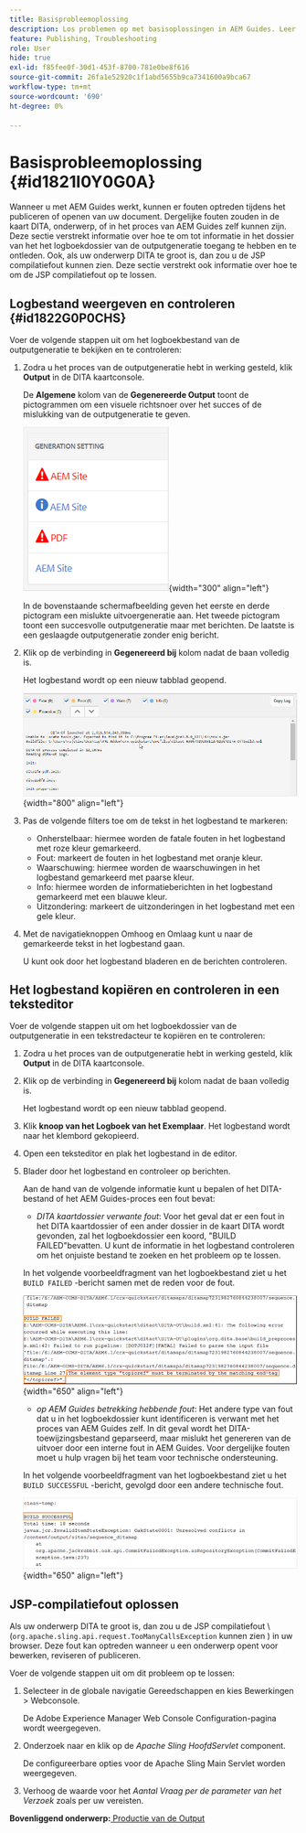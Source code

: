 ```yaml
---
title: Basisprobleemoplossing
description: Los problemen op met basisoplossingen in AEM Guides. Leer om, het logboekdossier in een tekstredacteur te bekijken te kopiëren en te controleren en JSP compilatiefouten op te lossen.
feature: Publishing, Troubleshooting
role: User
hide: true
exl-id: f85fee0f-30d1-453f-8700-781e0be8f616
source-git-commit: 26fa1e52920c1f1abd5655b9ca7341600a9bca67
workflow-type: tm+mt
source-wordcount: '690'
ht-degree: 0%

---
```


# Basisprobleemoplossing {#id1821I0Y0G0A}

Wanneer u met AEM Guides werkt, kunnen er fouten optreden tijdens het publiceren of openen van uw document. Dergelijke fouten zouden in de kaart DITA, onderwerp, of in het proces van AEM Guides zelf kunnen zijn. Deze sectie verstrekt informatie over hoe te om tot informatie in het dossier van het het logboekdossier van de outputgeneratie toegang te hebben en te ontleden. Ook, als uw onderwerp DITA te groot is, dan zou u de JSP compilatiefout kunnen zien. Deze sectie verstrekt ook informatie over hoe te om de JSP compilatiefout op te lossen.

## Logbestand weergeven en controleren {#id1822G0P0CHS}

Voer de volgende stappen uit om het logboekbestand van de outputgeneratie te bekijken en te controleren:

1. Zodra u het proces van de outputgeneratie hebt in werking gesteld, klik **Output** in de DITA kaartconsole.

   De **Algemene** kolom van de **Gegenereerde Output** toont de pictogrammen om een visuele richtsnoer over het succes of de mislukking van de outputgeneratie te geven.

   ![](images/output-general-settings.png){width="300" align="left"}

   In de bovenstaande schermafbeelding geven het eerste en derde pictogram een mislukte uitvoergeneratie aan. Het tweede pictogram toont een succesvolle outputgeneratie maar met berichten. De laatste is een geslaagde outputgeneratie zonder enig bericht.

1. Klik op de verbinding in **Gegenereerd bij** kolom nadat de baan volledig is.

   Het logbestand wordt op een nieuw tabblad geopend.

   ![](images/log-file.png){width="800" align="left"}

1. Pas de volgende filters toe om de tekst in het logbestand te markeren:
   - Onherstelbaar: hiermee worden de fatale fouten in het logbestand met roze kleur gemarkeerd.
   - Fout: markeert de fouten in het logbestand met oranje kleur.
   - Waarschuwing: hiermee worden de waarschuwingen in het logbestand gemarkeerd met paarse kleur.
   - Info: hiermee worden de informatieberichten in het logbestand gemarkeerd met een blauwe kleur.
   - Uitzondering: markeert de uitzonderingen in het logbestand met een gele kleur.
1. Met de navigatieknoppen Omhoog en Omlaag kunt u naar de gemarkeerde tekst in het logbestand gaan.

   U kunt ook door het logbestand bladeren en de berichten controleren.


## Het logbestand kopiëren en controleren in een teksteditor

Voer de volgende stappen uit om het logboekdossier van de outputgeneratie in een tekstredacteur te kopiëren en te controleren:

1. Zodra u het proces van de outputgeneratie hebt in werking gesteld, klik **Output** in de DITA kaartconsole.

1. Klik op de verbinding in **Gegenereerd bij** kolom nadat de baan volledig is.

   Het logbestand wordt op een nieuw tabblad geopend.

1. Klik **knoop van het Logboek van het Exemplaar**. Het logbestand wordt naar het klembord gekopieerd.
1. Open een teksteditor en plak het logbestand in de editor.

1. Blader door het logbestand en controleer op berichten.

   Aan de hand van de volgende informatie kunt u bepalen of het DITA-bestand of het AEM Guides-proces een fout bevat:

   - *DITA kaartdossier verwante fout*: Voor het geval dat er een fout in het DITA kaartdossier of een ander dossier in de kaart DITA wordt gevonden, zal het logboekdossier een koord, &quot;BUILD FAILED&quot;bevatten. U kunt de informatie in het logbestand controleren om het onjuiste bestand te zoeken en het probleem op te lossen.

   In het volgende voorbeeldfragment van het logboekbestand ziet u het `BUILD FAILED` -bericht samen met de reden voor de fout.

   ![](images/dita-error-in-log-file.png){width="650" align="left"}

   - *op AEM Guides betrekking hebbende fout*: Het andere type van fout dat u in het logboekdossier kunt identificeren is verwant met het proces van AEM Guides zelf. In dit geval wordt het DITA-toewijzingsbestand geparseerd, maar mislukt het genereren van de uitvoer door een interne fout in AEM Guides. Voor dergelijke fouten moet u hulp vragen bij het team voor technische ondersteuning.

   In het volgende voorbeeldfragment van het logboekbestand ziet u het `BUILD SUCCESSFUL` -bericht, gevolgd door een andere technische fout.

   ![](images/process-error-in-log-file.png){width="650" align="left"}


## JSP-compilatiefout oplossen

Als uw onderwerp DITA te groot is, dan zou u de JSP compilatiefout \ (`org.apache.sling.api.request.TooManyCallsException` kunnen zien \) in uw browser. Deze fout kan optreden wanneer u een onderwerp opent voor bewerken, reviseren of publiceren.

Voer de volgende stappen uit om dit probleem op te lossen:

1. Selecteer in de globale navigatie Gereedschappen en kies Bewerkingen \> Webconsole.

   De Adobe Experience Manager Web Console Configuration-pagina wordt weergegeven.

1. Onderzoek naar en klik op de *Apache Sling HoofdServlet* component.

   De configureerbare opties voor de Apache Sling Main Servlet worden weergegeven.

1. Verhoog de waarde voor het *Aantal Vraag per de parameter van het Verzoek* zoals per uw vereisten.


**Bovenliggend onderwerp:**[ Productie van de Output ](generate-output.md)
